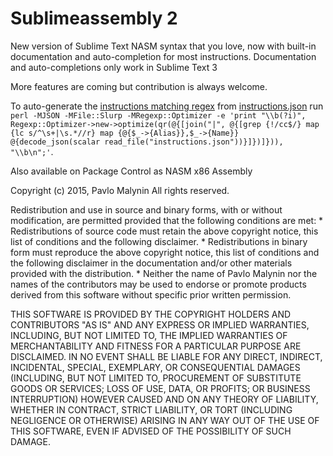 Sublimeassembly 2
=================
New version of Sublime Text NASM syntax that you love, now with built-in documentation and auto-completion for most instructions. 
Documentation and auto-completions only work in Sublime Text 3

More features are coming but contribution is always welcome.

To auto-generate the [instructions matching regex](./Assembly%20x86.tmLanguage#L17) from [instructions.json](./instructions.json) run `perl -MJSON -MFile::Slurp -MRegexp::Optimizer -e 'print "\\b(?i)", Regexp::Optimizer->new->optimize(qr(@{[join("|", @{[grep {!/cc$/} map {lc s/^\s+|\s.*//r} map {@{$_->{Alias}},$_->{Name}} @{decode_json(scalar read_file("instructions.json"))}]})]})), "\\b\n";'`.

Also available on Package Control as NASM x86 Assembly 


Copyright (c) 2015, Pavlo Malynin
All rights reserved.

Redistribution and use in source and binary forms, with or without
modification, are permitted provided that the following conditions are met:
    * Redistributions of source code must retain the above copyright
      notice, this list of conditions and the following disclaimer.
    * Redistributions in binary form must reproduce the above copyright
      notice, this list of conditions and the following disclaimer in the
      documentation and/or other materials provided with the distribution.
    * Neither the name of Pavlo Malynin nor the
      names of the contributors may be used to endorse or promote products
      derived from this software without specific prior written permission.

THIS SOFTWARE IS PROVIDED BY THE COPYRIGHT HOLDERS AND CONTRIBUTORS "AS IS" AND
ANY EXPRESS OR IMPLIED WARRANTIES, INCLUDING, BUT NOT LIMITED TO, THE IMPLIED
WARRANTIES OF MERCHANTABILITY AND FITNESS FOR A PARTICULAR PURPOSE ARE
DISCLAIMED. IN NO EVENT SHALL <COPYRIGHT HOLDER> BE LIABLE FOR ANY
DIRECT, INDIRECT, INCIDENTAL, SPECIAL, EXEMPLARY, OR CONSEQUENTIAL DAMAGES
(INCLUDING, BUT NOT LIMITED TO, PROCUREMENT OF SUBSTITUTE GOODS OR SERVICES;
LOSS OF USE, DATA, OR PROFITS; OR BUSINESS INTERRUPTION) HOWEVER CAUSED AND
ON ANY THEORY OF LIABILITY, WHETHER IN CONTRACT, STRICT LIABILITY, OR TORT
(INCLUDING NEGLIGENCE OR OTHERWISE) ARISING IN ANY WAY OUT OF THE USE OF THIS
SOFTWARE, EVEN IF ADVISED OF THE POSSIBILITY OF SUCH DAMAGE.


